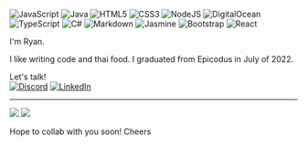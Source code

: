 ![JavaScript](https://img.shields.io/badge/javascript-%23323330.svg?style=flat&logo=javascript&logoColor=%23F7DF1E) ![Java](https://img.shields.io/badge/java-%23ED8B00.svg?style=flat&logo=java&logoColor=white) ![HTML5](https://img.shields.io/badge/html5-%23E34F26.svg?style=flat&logo=html5&logoColor=white) ![CSS3](https://img.shields.io/badge/css3-%231572B6.svg?style=flat&logo=css3&logoColor=white) ![NodeJS](https://img.shields.io/badge/node.js-6DA55F?style=flat&logo=node.js&logoColor=white) ![DigitalOcean](https://img.shields.io/badge/DigitalOcean-%230167ff.svg?style=flat&logo=digitalOcean&logoColor=white) ![TypeScript](https://img.shields.io/badge/typescript-%23007ACC.svg?style=flat&logo=typescript&logoColor=white) ![C#](https://img.shields.io/badge/c%23-%23239120.svg?style=flat&logo=c-sharp&logoColor=white) ![Markdown](https://img.shields.io/badge/markdown-%23000000.svg?style=flat&logo=markdown&logoColor=white) ![Jasmine](https://img.shields.io/badge/jasmine-%238A4182.svg?style=flat&logo=jasmine&logoColor=white) ![Bootstrap](https://img.shields.io/badge/bootstrap-%23563D7C.svg?style=flat&logo=bootstrap&logoColor=white) ![React](https://img.shields.io/badge/react-%2320232a.svg?style=flat&logo=react&logoColor=%2361DAFB)


I'm Ryan.

I like writing code and thai food. I graduated from Epicodus in July of 2022.

Let's talk! <br />
[![Discord](https://img.shields.io/badge/Discord-%237289DA.svg?logo=discord&logoColor=white)](htttps://discord.gg/theryanb#8817) [![LinkedIn](https://img.shields.io/badge/LinkedIn-%230077B5.svg?logo=linkedin&logoColor=white)](https://linkedin.com/in/theryanbass) 

---

![](https://github-readme-stats.vercel.app/api?username=probablynotryan&theme=dark&hide_border=false&include_all_commits=false&count_private=false) ![](https://github-readme-stats.vercel.app/api/top-langs/?username=probablynotryan&theme=dark&hide_border=false&include_all_commits=false&count_private=false&layout=compact)

Hope to collab with you soon! Cheers
